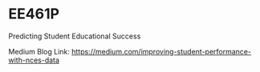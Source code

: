 # EE461P
Predicting Student Educational Success

Medium Blog Link:
https://medium.com/improving-student-performance-with-nces-data
